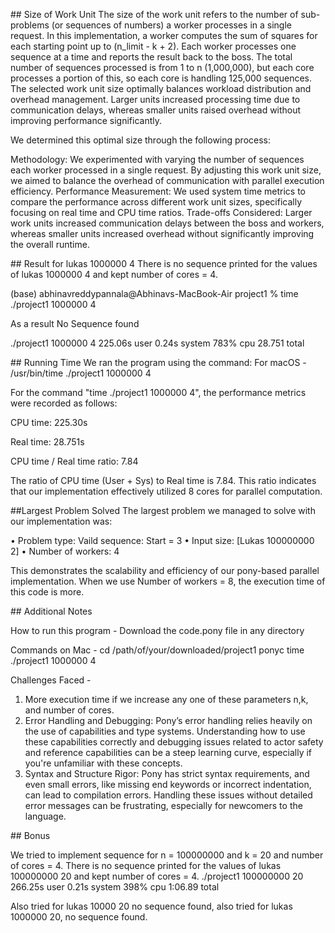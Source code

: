 \## Size of Work Unit
The size of the work unit refers to the number of sub-problems (or
sequences of numbers) a worker processes in a single request. In this
implementation, a worker computes the sum of squares for each starting
point up to (n_limit - k + 2). Each worker processes one sequence at a
time and reports the result back to the boss.
The total number of sequences processed is from 1 to n (1,000,000), but each 
core processes a portion of this, so each core is handling 125,000 sequences. 
The selected work unit size optimally balances
workload distribution and overhead management. Larger units increased
processing time due to communication delays, whereas smaller units
raised overhead without improving performance significantly.

We determined this optimal size through the following process:

Methodology: We experimented with varying the number of sequences each worker 
processed in a single request. By adjusting this work unit size, we aimed to 
balance the overhead of communication with parallel execution efficiency.
Performance Measurement: We used system time metrics to compare the performance 
across different work unit sizes, specifically focusing on real time and CPU time 
ratios.
Trade-offs Considered: Larger work units increased communication delays between 
the boss and workers, whereas smaller units increased overhead without significantly 
improving the overall runtime.

\## Result for lukas 1000000 4
There is no sequence printed for the values of lukas 1000000 4 and kept number of cores = 4.

(base) abhinavreddypannala@Abhinavs-MacBook-Air project1 % time ./project1 1000000 4

As a result No Sequence found

./project1 1000000 4  225.06s user 0.24s system 783% cpu 28.751 total

\## Running Time
We ran the program using the command:
For macOS - /usr/bin/time ./project1 1000000 4

For the command "time ./project1 1000000 4", the performance metrics
were recorded as follows:

CPU time: 225.30s

Real time: 28.751s

CPU time / Real time ratio: 7.84

The ratio of CPU time (User + Sys) to Real time is 7.84. This ratio indicates
that our implementation effectively utilized 8 cores for parallel computation.

\##Largest Problem Solved
The largest problem we managed to solve with our implementation was:

•⁠  ⁠Problem type: Vaild sequence: Start = 3
•⁠  ⁠Input size: [Lukas 100000000 2]
•⁠  ⁠Number of workers: 4

This demonstrates the scalability and efficiency of our pony-based parallel implementation.
When we use Number of workers = 8, the execution time of this code is more.

\## Additional Notes

How to run this program - 
Download the code.pony file in any directory

Commands on Mac - 
cd /path/of/your/downloaded/project1
ponyc
time ./project1 1000000 4

Challenges Faced - 
1. More execution time if we increase any one of these parameters n,k, and number of cores.
2. Error Handling and Debugging: Pony’s error handling relies heavily on the use of capabilities 
and type systems. Understanding how to use these capabilities correctly and debugging issues 
related to actor safety and reference capabilities can be a steep learning curve, especially if 
you're unfamiliar with these concepts.
3. Syntax and Structure Rigor: Pony has strict syntax requirements, and even small errors, like 
missing end keywords or incorrect indentation, can lead to compilation errors. Handling 
these issues without detailed error messages can be frustrating, especially for newcomers to the language.

\## Bonus 

We tried to implement sequence for n = 100000000 and k = 20 and number of cores = 4. 
There is no sequence printed for the values of lukas 100000000 20 and kept number of cores = 4.
./project1 100000000 20  266.25s user 0.21s system 398% cpu 1:06.89 total

Also tried for lukas 10000 20 no sequence found, also tried for lukas 1000000 20, no sequence found. 
